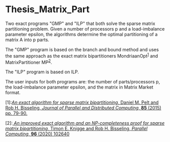# Thesis_Matrix_Part

Two exact programs "GMP" and "ILP" that both solve the sparse matrix partitioning problem. 
Given a number of processors p and a load-imbalance parameter epsilon, the algorithms determine
the optimal partitioning of a matrix A into p parts. 

The "GMP" program is based on the branch and bound method and uses the same approach as the exact matrix bipartitioners 
MondriaanOpt<sup>[1](#1)</sup> and  MatrixPartitioner MP<sup>[2](#2)</sup>.

The "ILP" program is based on ILP.

The user inputs for both programs are: 
the number of parts/processors p, the load-imbalance parameter epsilon,
and the matrix in Matrix Market format.




<a name="1">[1]</a>:[*An exact algorithm for sparse matrix bipartitioning*, Daniel M. Pelt and Rob H. Bisseling, *Journal of Parallel and Distributed Computing*, **85** (2015) pp. 79-90.](https://doi.org/10.1016/j.jpdc.2015.06.005)  

<a name="2">[2]</b>:[ *An improved exact algorithm and an NP-completeness proof for sparse matrix bipartitioning*,  Timon E. Knigge and Rob H. Bisseling, *Parallel Computing*, **96**  (2020) 102640](https://doi.org/10.1016/j.parco.2020.102640) 
